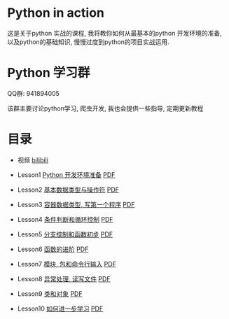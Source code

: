 # Python in action

这是关于python 实战的课程, 我将教你如何从最基本的python 开发环境的准备, 以及python的基础知识, 慢慢过度到python的项目实战运用.

# Python 学习群
QQ群: 941894005

该群主要讨论python学习, 爬虫开发, 我也会提供一些指导, 定期更新教程

# 目录

- 视频 [bilibili](https://www.bilibili.com/video/av71750337)

- Lesson1 [Python 开发环境准备](./lesson1/lesson1.md) [PDF](./lesson1/lesson1.pdf)
- Lesson2 [基本数据类型与操作符](./lesson2/lesson2.md) [PDF](./lesson2/lesson2.pdf)
- Lesson3 [容器数据类型, 写第一个程序](./lesson3/lesson3.md) [PDF](./lesson3/lesson3.pdf)
- Lesson4 [条件判断和循环控制](./lesson4/lesson4.md) [PDF](./lesson4/lesson4.pdf)
- Lesson5 [分支控制和函数初步](./lesson5/lesson5.md) [PDF](./lesson5/lesson5.pdf)
- Lesson6 [函数的进阶](./lesson6/lesson6.md) [PDF](./lesson6/lesson6.pdf)
- Lesson7 [模块, 包和命令行输入](./lesson7/lesson7.md) [PDF](./lesson7/lesson7.pdf)
- Lesson8 [异常处理, 读写文件](./lesson8/lesson8.md) [PDF](./lesson8/lesson8.pdf)
- Lesson9 [类和对象](./lesson9/lesson9.md) [PDF](./lesson9/lesson9.pdf)
- Lesson10 [如何进一步学习](./lesson10/lesson10.md) [PDF](./lesson10/lesson10.pdf)